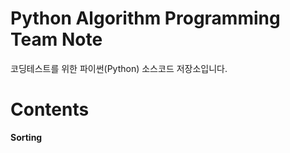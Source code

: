 # Python Algorithm Programming Team Note
코딩테스트를 위한 파이썬(Python) 소스코드 저장소입니다.

# Contents
**Sorting**
